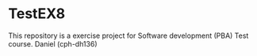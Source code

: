 # TestEX8
This repository is a exercise project for Software development (PBA) Test course. Daniel (cph-dh136)
